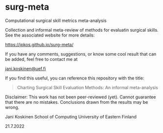 # surg-meta
Computational surgical skill metrics meta-analysis

Collection and informal meta-review of methods for evaluatin surgical skills. See the associated website for more details:

https://jpkos.github.io/surg-meta/

If you have any comments, suggestions, or know some cool result that can be added, feel free to contact me at 

jani.koskinen@uef.fi

If you find this useful, you can reference this repository with the title:

> Charting Surgical Skill Evaluation Methods: An informal meta-analysis

Disclaimer: This work has not been peer-reviewed (yet). Cannot guarantee that there are no mistakes. Conclusions drawn from the results may be wrong.

Jani Koskinen
School of Computing
University of Eastern Finland

21.7.2022
